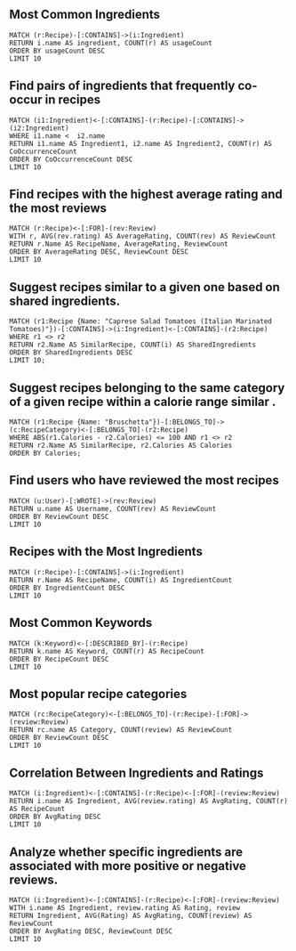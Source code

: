 ## Most Common Ingredients
<!-- too simple -->
```cypher
MATCH (r:Recipe)-[:CONTAINS]->(i:Ingredient)
RETURN i.name AS ingredient, COUNT(r) AS usageCount
ORDER BY usageCount DESC
LIMIT 10
```
## Find pairs of ingredients that frequently co-occur in recipes
```cypher
MATCH (i1:Ingredient)<-[:CONTAINS]-(r:Recipe)-[:CONTAINS]->(i2:Ingredient)
WHERE i1.name <  i2.name
RETURN i1.name AS Ingredient1, i2.name AS Ingredient2, COUNT(r) AS CoOccurrenceCount
ORDER BY CoOccurrenceCount DESC
LIMIT 10
```
## Find recipes with the highest average rating and the most reviews
```cypher
MATCH (r:Recipe)<-[:FOR]-(rev:Review)
WITH r, AVG(rev.rating) AS AverageRating, COUNT(rev) AS ReviewCount
RETURN r.Name AS RecipeName, AverageRating, ReviewCount
ORDER BY AverageRating DESC, ReviewCount DESC
LIMIT 10
```
## Suggest recipes similar to a given one based on shared ingredients.
<!-- name of the recipe needed -->
```cypher
MATCH (r1:Recipe {Name: "Caprese Salad Tomatoes (Italian Marinated Tomatoes)"})-[:CONTAINS]->(i:Ingredient)<-[:CONTAINS]-(r2:Recipe)
WHERE r1 <> r2
RETURN r2.Name AS SimilarRecipe, COUNT(i) AS SharedIngredients
ORDER BY SharedIngredients DESC
LIMIT 10;
```
## Suggest recipes belonging to the same category of a given recipe within a calorie range similar .
<!-- name of the recipe needed -->
```cypher
MATCH (r1:Recipe {Name: "Bruschetta"})-[:BELONGS_TO]->(c:RecipeCategory)<-[:BELONGS_TO]-(r2:Recipe)
WHERE ABS(r1.Calories - r2.Calories) <= 100 AND r1 <> r2
RETURN r2.Name AS SimilarRecipe, r2.Calories AS Calories
ORDER BY Calories;
```
## Find users who have reviewed the most recipes
<!-- not that interesting -->
```cypher
MATCH (u:User)-[:WROTE]->(rev:Review)
RETURN u.name AS Username, COUNT(rev) AS ReviewCount
ORDER BY ReviewCount DESC
LIMIT 10
```
## Recipes with the Most Ingredients
<!-- too simple -->
```cypher
MATCH (r:Recipe)-[:CONTAINS]->(i:Ingredient)
RETURN r.Name AS RecipeName, COUNT(i) AS IngredientCount
ORDER BY IngredientCount DESC
LIMIT 10
```
## Most Common Keywords
<!-- too simple -->
```cypher
MATCH (k:Keyword)<-[:DESCRIBED_BY]-(r:Recipe)
RETURN k.name AS Keyword, COUNT(r) AS RecipeCount
ORDER BY RecipeCount DESC
LIMIT 10
```
## Most popular recipe categories
```cypher
MATCH (rc:RecipeCategory)<-[:BELONGS_TO]-(r:Recipe)-[:FOR]->(review:Review)
RETURN rc.name AS Category, COUNT(review) AS ReviewCount
ORDER BY ReviewCount DESC
LIMIT 10
```
## Correlation Between Ingredients and Ratings
```cypher
MATCH (i:Ingredient)<-[:CONTAINS]-(r:Recipe)<-[:FOR]-(review:Review)
RETURN i.name AS Ingredient, AVG(review.rating) AS AvgRating, COUNT(r) AS RecipeCount
ORDER BY AvgRating DESC
LIMIT 10
```
## Analyze whether specific ingredients are associated with more positive or negative reviews.
<!-- better in elasticsearch -->
```cypher
MATCH (i:Ingredient)<-[:CONTAINS]-(r:Recipe)<-[:FOR]-(review:Review)
WITH i.name AS Ingredient, review.rating AS Rating, review
RETURN Ingredient, AVG(Rating) AS AvgRating, COUNT(review) AS ReviewCount
ORDER BY AvgRating DESC, ReviewCount DESC
LIMIT 10
```